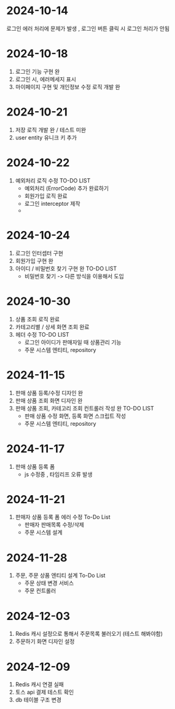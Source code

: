 # 2024-10-14
로그인 에러 처리에 문제가 발생 , 로그인 버튼 클릭 시 로그인 처리가 안됨

# 2024-10-18
1. 로그인 기능 구현 완
2. 로그인 시, 에러메세지 표시
3. 마이페이지 구현 및 개인정보 수정 로직 개발 완

# 2024-10-21
1. 저장 로직 개발 완 / 테스트 미완
2. user entity 유니크 키 추가

# 2024-10-22
1. 예외처리 로직 수정
   TO-DO LIST
   - 예외처리 (ErrorCode) 추가 완료하기
   - 회원가입 로직 완료
   - 로그인 interceptor 제작
   - 
# 2024-10-24
1. 로그인 인터셉터 구현
2. 회원가입 구현 완
3. 아이디 / 비밀번호 찾기 구현 완
   TO-DO LIST
   - 비밀번호 찾기 -> 다른 방식을 이용해서 도입

# 2024-10-30
1. 상품 조회 로직 완료
2. 카테고리별 / 상세 화면 조회 완료
3. 헤더 수정
   TO-DO LIST
   - 로그인 아이디가 판매자일 때 상품관리 기능
   - 주문 시스템 엔티티, repository

# 2024-11-15
1. 판매 상품 등록/수정 디자인 완
2. 판매 상품 조회 화면 디자인 완
3. 판매 상품 조회, 카테고리 조회 컨트롤러 작성 완
   TO-DO LIST
   - 판매 상품 수정 화면, 등록 화면 스크립트 작성
   - 주문 시스템 엔티티, repository

# 2024-11-17
1. 판매 상품 등록 폼
   - js 수정중 , 타임리프 오류 발생
  
# 2024-11-21
1. 판매자 상품 등록 폼 에러 수정
      To-Do List
      - 판매자 판매목록 수정/삭제
      - 주문 시스템 설계

# 2024-11-28
1. 주문, 주문 상품 엔티티 설계
   To-Do List
   - 주문 상태 변경 서비스
   - 주문 컨트롤러
     
# 2024-12-03
1. Redis 캐시 설정으로 통해서 주문목록 불러오기 (테스트 해봐야함)
2. 주문하기 화면 디자인 설정

# 2024-12-09
1. Redis 캐시 연결 실패
2. 토스 api 결제 테스트 확인
3. db 테이블 구조 변경
